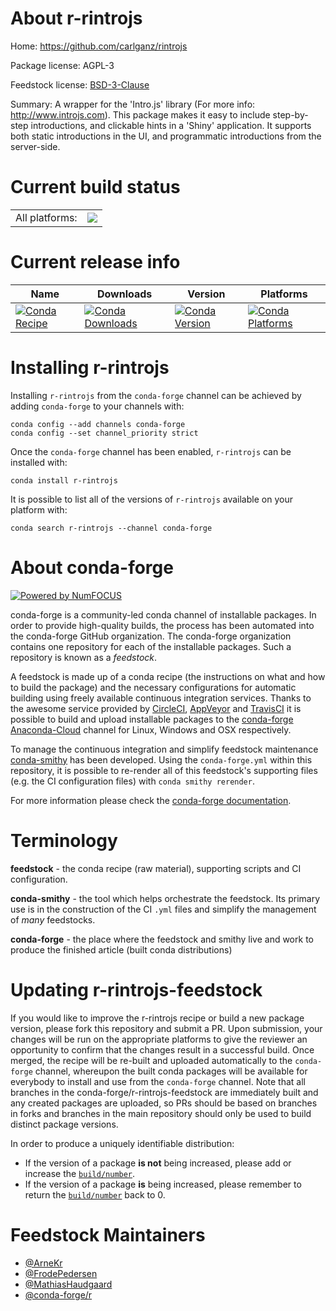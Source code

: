 About r-rintrojs
================

Home: https://github.com/carlganz/rintrojs

Package license: AGPL-3

Feedstock license: [BSD-3-Clause](https://github.com/conda-forge/r-rintrojs-feedstock/blob/master/LICENSE.txt)

Summary: A wrapper for the 'Intro.js' library (For more info: <http://www.introjs.com>).  This package makes it easy to include step-by-step introductions, and clickable hints in a 'Shiny'  application. It supports both static introductions in the UI, and programmatic introductions from  the server-side. 

Current build status
====================


<table><tr><td>All platforms:</td>
    <td>
      <a href="https://dev.azure.com/conda-forge/feedstock-builds/_build/latest?definitionId=5762&branchName=master">
        <img src="https://dev.azure.com/conda-forge/feedstock-builds/_apis/build/status/r-rintrojs-feedstock?branchName=master">
      </a>
    </td>
  </tr>
</table>

Current release info
====================

| Name | Downloads | Version | Platforms |
| --- | --- | --- | --- |
| [![Conda Recipe](https://img.shields.io/badge/recipe-r--rintrojs-green.svg)](https://anaconda.org/conda-forge/r-rintrojs) | [![Conda Downloads](https://img.shields.io/conda/dn/conda-forge/r-rintrojs.svg)](https://anaconda.org/conda-forge/r-rintrojs) | [![Conda Version](https://img.shields.io/conda/vn/conda-forge/r-rintrojs.svg)](https://anaconda.org/conda-forge/r-rintrojs) | [![Conda Platforms](https://img.shields.io/conda/pn/conda-forge/r-rintrojs.svg)](https://anaconda.org/conda-forge/r-rintrojs) |

Installing r-rintrojs
=====================

Installing `r-rintrojs` from the `conda-forge` channel can be achieved by adding `conda-forge` to your channels with:

```
conda config --add channels conda-forge
conda config --set channel_priority strict
```

Once the `conda-forge` channel has been enabled, `r-rintrojs` can be installed with:

```
conda install r-rintrojs
```

It is possible to list all of the versions of `r-rintrojs` available on your platform with:

```
conda search r-rintrojs --channel conda-forge
```


About conda-forge
=================

[![Powered by NumFOCUS](https://img.shields.io/badge/powered%20by-NumFOCUS-orange.svg?style=flat&colorA=E1523D&colorB=007D8A)](http://numfocus.org)

conda-forge is a community-led conda channel of installable packages.
In order to provide high-quality builds, the process has been automated into the
conda-forge GitHub organization. The conda-forge organization contains one repository
for each of the installable packages. Such a repository is known as a *feedstock*.

A feedstock is made up of a conda recipe (the instructions on what and how to build
the package) and the necessary configurations for automatic building using freely
available continuous integration services. Thanks to the awesome service provided by
[CircleCI](https://circleci.com/), [AppVeyor](https://www.appveyor.com/)
and [TravisCI](https://travis-ci.com/) it is possible to build and upload installable
packages to the [conda-forge](https://anaconda.org/conda-forge)
[Anaconda-Cloud](https://anaconda.org/) channel for Linux, Windows and OSX respectively.

To manage the continuous integration and simplify feedstock maintenance
[conda-smithy](https://github.com/conda-forge/conda-smithy) has been developed.
Using the ``conda-forge.yml`` within this repository, it is possible to re-render all of
this feedstock's supporting files (e.g. the CI configuration files) with ``conda smithy rerender``.

For more information please check the [conda-forge documentation](https://conda-forge.org/docs/).

Terminology
===========

**feedstock** - the conda recipe (raw material), supporting scripts and CI configuration.

**conda-smithy** - the tool which helps orchestrate the feedstock.
                   Its primary use is in the construction of the CI ``.yml`` files
                   and simplify the management of *many* feedstocks.

**conda-forge** - the place where the feedstock and smithy live and work to
                  produce the finished article (built conda distributions)


Updating r-rintrojs-feedstock
=============================

If you would like to improve the r-rintrojs recipe or build a new
package version, please fork this repository and submit a PR. Upon submission,
your changes will be run on the appropriate platforms to give the reviewer an
opportunity to confirm that the changes result in a successful build. Once
merged, the recipe will be re-built and uploaded automatically to the
`conda-forge` channel, whereupon the built conda packages will be available for
everybody to install and use from the `conda-forge` channel.
Note that all branches in the conda-forge/r-rintrojs-feedstock are
immediately built and any created packages are uploaded, so PRs should be based
on branches in forks and branches in the main repository should only be used to
build distinct package versions.

In order to produce a uniquely identifiable distribution:
 * If the version of a package **is not** being increased, please add or increase
   the [``build/number``](https://docs.conda.io/projects/conda-build/en/latest/resources/define-metadata.html#build-number-and-string).
 * If the version of a package **is** being increased, please remember to return
   the [``build/number``](https://docs.conda.io/projects/conda-build/en/latest/resources/define-metadata.html#build-number-and-string)
   back to 0.

Feedstock Maintainers
=====================

* [@ArneKr](https://github.com/ArneKr/)
* [@FrodePedersen](https://github.com/FrodePedersen/)
* [@MathiasHaudgaard](https://github.com/MathiasHaudgaard/)
* [@conda-forge/r](https://github.com/conda-forge/r/)

